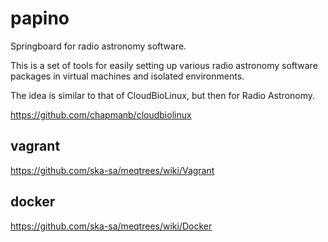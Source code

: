 papino
======

Springboard for radio astronomy software.

This is a set of tools for easily setting up various radio
astronomy software packages in virtual machines and isolated
environments.

The idea is similar to that of CloudBioLinux, but then for
Radio Astronomy.

https://github.com/chapmanb/cloudbiolinux


vagrant
-------

https://github.com/ska-sa/meqtrees/wiki/Vagrant


docker
------

https://github.com/ska-sa/meqtrees/wiki/Docker

